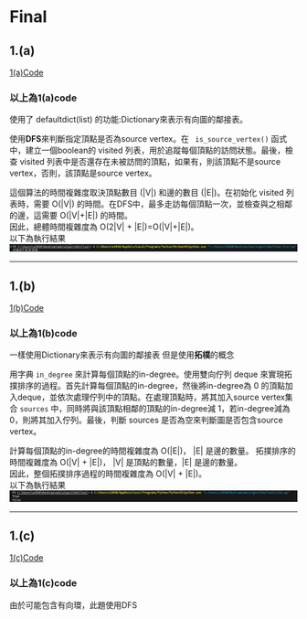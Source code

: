 # Final #
## **1.(a)** ##

[1(a)Code](https://github.com/Noircoda/algorithm_final/blob/bc009eeec67ea4f6c57acfac20a50c03f788c274/1/1(a).py)
### 以上為1(a)code  ###
使用了 defaultdict(list) 的功能:Dictionary來表示有向圖的鄰接表。

使用**DFS**來判斷指定頂點是否為source vertex。在 ` is_source_vertex()` 函式中，建立一個boolean的 visited 列表，用於追蹤每個頂點的訪問狀態。最後，檢查 visited 列表中是否還存在未被訪問的頂點，如果有，則該頂點不是source vertex，否則，該頂點是source vertex。

這個算法的時間複雜度取決頂點數目 (|V|) 和邊的數目 (|E|)。在初始化 visited 列表時，需要 O(|V|) 的時間。在DFS中，最多走訪每個頂點一次，並檢查與之相鄰的邊，這需要 O(|V|+|E|) 的時間。  
因此，總體時間複雜度為 O(2|V| + |E|)=O(|V|+|E|)。   
以下為執行結果
![alt text](pics/1(a)result.jpg "1(a) result")
****************************************************************
## **1.(b)** ##

[1(b)Code]([1\1(a).py](https://github.com/Noircoda/algorithm_final/blob/bc009eeec67ea4f6c57acfac20a50c03f788c274/1/1(b).py))

### 以上為1(b)code  ###

一樣使用Dictionary來表示有向圖的鄰接表 但是使用**拓樸**的概念

用字典 `in_degree` 來計算每個頂點的in-degree。使用雙向佇列 deque 來實現拓撲排序的過程。首先計算每個頂點的in-degree，然後將in-degree為 0 的頂點加入deque，並依次處理佇列中的頂點。在處理頂點時，將其加入source vertex集合 `sources` 中，同時將與該頂點相鄰的頂點的in-degree減 1，若in-degree減為 0，則將其加入佇列。最後，判斷 sources 是否為空來判斷圖是否包含source vertex。

計算每個頂點的in-degree的時間複雜度為 O(|E|)， |E| 是邊的數量。
拓撲排序的時間複雜度為 O(|V| + |E|)， |V| 是頂點的數量，|E| 是邊的數量。  
因此，整個拓撲排序過程的時間複雜度為 O(|V| + |E|)。  
以下為執行結果
![alt text](pics/1(b)result.jpg "1(b) result")

**********

## **1.(c)** ##  

[1(c)Code]([1\1(a).py](https://github.com/Noircoda/algorithm_final/blob/bc009eeec67ea4f6c57acfac20a50c03f788c274/1/1(c).py))  

### 以上為1(c)code  ###  

由於可能包含有向環，此題使用DFS
